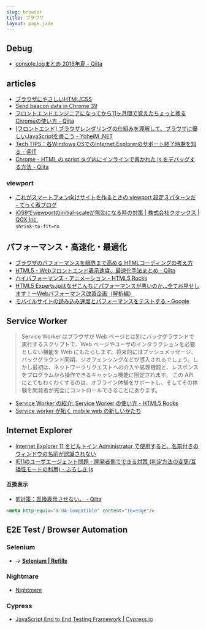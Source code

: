 ```yaml
---
slug: browser
title: ブラウザ
layout: page.jade
---
```


## Debug

- [console\.logまとめ 2016年夏 \- Qiita](http://qiita.com/ykyk1218/items/0f5858d077d43a49cfe2)


## articles

- [ブラウザにやさしいHTML/CSS](http://www.slideshare.net/TakeharuIgari/htmlcss-34506501)
- [Send beacon data in Chrome 39](http://updates.html5rocks.com/2014/10/Send-beacon-data-in-Chrome-39)
- [フロントエンドエンジニアになってから11ヶ月間で覚えたちょっと捗るChromeの使い方 - Qiita](http://qiita.com/dayoshix/items/0d4043bf7dbaa1dc9184)
- [[フロントエンド] ブラウザレンダリングの仕組みを理解して、ブラウザに優しいJavaScriptを書こう - YoheiM .NET](http://www.yoheim.net/blog.php?q=20140703)
- [Tech TIPS：各Windows OSでのInternet Explorerのサポート終了時期を知る - ＠IT](http://www.atmarkit.co.jp/ait/articles/1503/11/news134.html)
- [Chrome - HTML の script タグ内にインラインで書かれた js をデバッグする方法 - Qiita](http://qiita.com/madobon/items/cf1a22b7960840bb1a65)

### viewport

- [これがスマートフォン向けサイトを作るときの viewport 設定３パターンだ - てっく煮ブログ](http://tech.nitoyon.com/ja/blog/2013/02/15/viewport/)
- [iOS9でviewportのinitial-scaleが無効になる時の対策 | 株式会社クオックス | QOX Inc.](https://qox.jp/blog/ios9_viewport_workaround/)  
  `shrink-to-fit=no`


## パフォーマンス・高速化・最適化

- [ブラウザのパフォーマンスを限界まで高める HTMLコーディングの考え方](http://www.slideshare.net/kawada_hiroshi/html-40678123)
- [HTML5 - Webフロントエンド表示速度、最速化手法まとめ - Qiita](http://qiita.com/zaru/items/51ee8a5be22b75a42927)
- [ハイパフォーマンス・アニメーション - HTML5 Rocks](http://www.html5rocks.com/ja/tutorials/speed/high-performance-animations/)
- [HTML5 Experts.jpはなぜこんなにパフォーマンスが悪いのか…全てお見せします！ーWebパフォーマンス改善企画（解析編）](https://html5experts.jp/yusuke-naka/13671/)
- [モバイルサイトの読み込み速度とパフォーマンスをテストする \- Google](https://testmysite.withgoogle.com/intl/ja-jp)


## Service Worker
> Service Worker はブラウザが Web ページとは別にバックグラウンドで実行するスクリプトで、Web ページやユーザのインタラクションを必要としない機能を Web にもたらします。将来的にはプッシュメッセージ、バックグラウンド同期、ジオフェンシングなどが導入されるでしょう。しかし最初は、ネットワークリクエストへの介入や処理機能と、レスポンスをプログラムから操作できるキャッシュ機能に限定されます。
> この API にとてもわくわくするのは、オフライン体験をサポートし、そしてその体験を開発者が完全にコントロールできることにあります。

- [Service Worker の紹介: Service Worker の使い方 - HTML5 Rocks](http://www.html5rocks.com/ja/tutorials/service-worker/introduction/)
- [Service worker が拓く mobile web の新しいかたち](http://www.slideshare.net/kinukox/service-worker-mobile-web)

## Internet Explorer

- [Internet Explorer 11 をビルトイン Administrator で使用すると、名前付きのウィンドウの名前が認識されない](https://support.microsoft.com/ja-jp/kb/2909974)
- [IE11のユーザエージェント問題 - 開発者側でできる対策 (判定方法の変更/互換性モードの利用) - ふろしき.js](http://furoshiki.hatenadiary.jp/entry/2013/11/11/224605)

#### 互換表示
- [IE対策：互換表示させない。 - Qiita](http://qiita.com/rico/items/09c896290e218ed2b7c3)
```html
<meta http-equiv="X-UA-Compatible" content="IE=edge"/>
```


## E2E Test / Browser Automation

### Selenium

- → __[Selenium \| Refills](https://syon.github.io/refills/bid/selenium/)__

### Nightmare

- [Nightmare](http://www.nightmarejs.org/)

### Cypress

- [JavaScript End to End Testing Framework | Cypress.io](https://www.cypress.io/)
